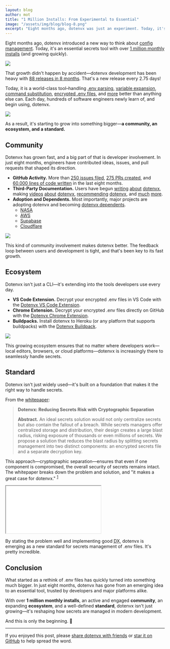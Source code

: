 ```yaml
---
layout: blog
author: mot
title: "1 Million Installs: From Experimental to Essential"
image: "/assets/img/blog/blog-8.png"
excerpt: "Eight months ago, dotenvx was just an experiment. Today, it's an essential tool with over 1 million monthly installs."
---
```


Eight months ago, dotenvx introduced a new way to think about [config management](/blog/2024/06/24/dotenvx-next-generation-config-management.html). Today, it's an essential secrets tool with over [1 million monthly installs](https://www.npmjs.com/package/@dotenvx/dotenvx) (and growing quickly).

<a href="https://npm.chart.dev/@dotenvx/dotenvx" target="_blank"><img src="https://github.com/user-attachments/assets/43a9b29a-c9f0-4b6b-890a-2c3db711ffeb" /></a>

That growth didn't happen by accident—dotenvx development has been heavy with [88 releases in 8 months](https://github.com/dotenvx/dotenvx/blob/main/CHANGELOG.md#1383). That's a new release every 2.75 days!

Today, it is a world-class tool–handling [.env parsing](https://dotenvx.com/docs/quickstart), [variable expansion](https://dotenvx.com/docs/advanced/run-variable-expansion), [command substitution](https://dotenvx.com/docs/advanced/run-command-substitution), [encrypted .env files](https://dotenvx.com/docs/env-file#encryption), and [more](https://dotenvx.com/docs/advanced) better than anything else can. Each day, hundreds of software engineers newly learn of, and begin using, dotenvx.

<img src="https://github.com/user-attachments/assets/1297f2d5-579d-4894-8bc2-91f0f90e4f91" />

As a result, it's starting to grow into something bigger—**a community, an ecosystem, and a standard.**

## Community

Dotenvx has grown fast, and a big part of that is developer involvement. In just eight months, engineers have contributed ideas, issues, and pull requests that shaped its direction.

* **GitHub Activity.** More than [250 issues filed](https://github.com/dotenvx/dotenvx/issues), [275 PRs created](https://github.com/dotenvx/dotenvx/pulls), and [60,000 lines of code written](https://github.com/user-attachments/assets/1258fd84-165c-4947-b13b-ffeb49822860) in the last eight months.
* **Third-Party Documentation.** Users have begun [writing](https://medium.com/@t.dekiere/boost-dx-with-dotenvx-71e276dce6f6) [about](https://parottasalna.com/2024/06/30/migrating-from-env-to-dotenvx/) [dotenvx](https://dev.to/this-is-learning/exploring-dotenvx-46ng), making [videos](https://youtu.be/xcBHX2m2pNw?t=102) [about](https://www.youtube.com/watch?v=1p2MS8rKHzU&t=3s) [dotenvx](https://www.youtube.com/watch?v=APhfQ2xya9A), [recommending](https://www.reddit.com/r/webdev/comments/1gteux5/comment/lxmhzue/) [dotenvx](https://www.reddit.com/r/Python/comments/1gud1h9/comment/lxtv16s/), and [much](https://railway.com/template/zXEiVF) [more](https://forums.docker.com/t/docker-compose-argument-to-replace-env-file-directive-or-argument-to-enable-host-environment-passthrough/141671).
* **Adoption and Dependents.** Most importantly, major projects are adopting dotenvx and becoming [dotenvx dependents](https://github.com/dotenvx/dotenvx/network/dependents).
    * [NASA](https://github.com/nasa/earthdata-search)
    * [AWS](https://docs.amplify.aws/nextjs/deploy-and-host/fullstack-branching/secrets-and-vars/)
    * [Supabase](https://github.com/supabase/supabase/blob/master/examples/slack-clone/nextjs-slack-clone-dotenvx/README.md)
    * [Cloudflare](https://github.com/cloudflare/templates)

<img src="https://github.com/user-attachments/assets/7cb15832-8e91-494b-b825-4fe0f54fbbed" />

This kind of community involvement makes dotenvx better. The feedback loop between users and development is tight, and that's been key to its fast growth.

## Ecosystem

Dotenvx isn't just a CLI—it's extending into the tools developers use every day.

* **VS Code Extension.** Decrypt your encrypted .env files in VS Code with the [Dotenvx VS Code Extension](https://dotenvx.com/vscode-extension/).
* **Chrome Extension.** Decrypt your encrypted .env files directly on GitHub with the [Dotenvx Chrome Extension](https://dotenvx.com/chrome-extension).
* **Buildpacks.** Install dotenvx to Heroku (or any platform that supports buildpacks) with the [Dotenvx Buildpack](https://github.com/dotenvx/heroku-buildpack-dotenvx).

<a href="https://dotenvx.com/mods"><img src="https://github.com/user-attachments/assets/70047aa8-3510-463a-8858-d27a05e8777f" /></a>

This growing ecosystem ensures that no matter where developers work—local editors, browsers, or cloud platforms—dotenvx is increasingly there to seamlessly handle secrets.

## Standard

Dotenvx isn't just widely used—it's built on a foundation that makes it the right way to handle secrets.

From the [whitepaper](https://dotenvx.com/dotenvx.pdf):

> **Dotenvx: Reducing Secrets Risk with Cryptographic Separation**
> 
> **Abstract.** An ideal secrets solution would not only centralize secrets but also contain the fallout of a breach. While secrets managers offer centralized storage and distribution, their design creates a large blast radius, risking exposure of thousands or even millions of secrets. We propose a solution that reduces the blast radius by splitting secrets management into two distinct components: an encrypted secrets file and a separate decryption key.

This approach—cryptographic separation—ensures that even if one component is compromised, the overall security of secrets remains intact. The whitepaper breaks down the problem and solution, and "it makes a great case for dotenvx." <sup><a href="https://github.com/dotenvx/dotenvx/issues/537#issue-2881322629">1</a></sup> 

<iframe src="/dotenvx.pdf?v={{ site.time | date: '%Y%m%d%H%M%S' }}" class="w-[700px] aspect-[8.5/11] max-w-full max-h-screen border-0 mx-auto"></iframe>

By stating the problem well and implementing good <abbr title="Developer Experience">DX</abbr>, dotenvx is emerging as a new standard for secrets management of .env files. It's pretty incredible.

## Conclusion

What started as a rethink of .env files has quickly turned into something much bigger. In just eight months, dotenvx has gone from an emerging idea to an essential tool, trusted by developers and major platforms alike.

With over **1 million monthly installs**, an active and engaged **community**, an expanding **ecosystem**, and a well-defined **standard**, dotenvx isn't just growing—it's reshaping how secrets are managed in modern development.

And this is only the beginning. 💪

---

If you enjoyed this post, please [share dotenvx with friends](https://github.com/dotenvx/dotenvx) or [star it on GitHub](https://github.com/dotenvx/dotenvx) to help spread the word.

